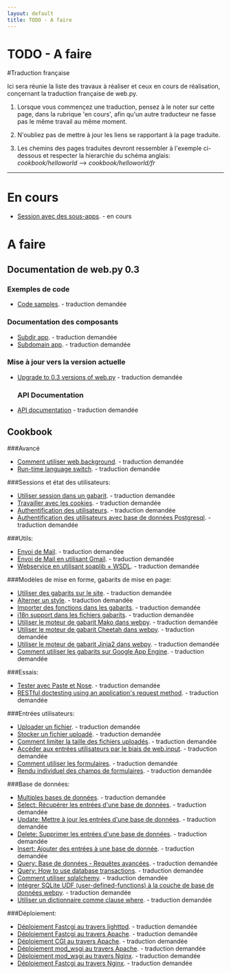 ```yaml
---
layout: default
title: TODO - A faire
---
```


# TODO - A faire

#Traduction française

Ici sera réunie la liste des travaux à réaliser et ceux en cours de réalisation, conçernant la traduction française de web.py.

1. Lorsque vous commençez une traduction, pensez à le noter sur cette page, dans la rubrique 'en cours',  afin qu'un autre traducteur ne fasse pas le même travail au même moment.

1. N'oubliez pas de mettre à jour les liens se rapportant à la page traduite.

1. Les chemins des pages traduites devront ressembler à l'exemple ci-dessous et respecter la hierarchie du schéma anglais:
	*cookbook/helloworld* --> *cookbook/helloworld/fr*

-------------------------------------------------

# En cours

* [Session avec des sous-apps](/cookbook/sessions_with_subapp). - en cours 

# A faire

## Documentation de web.py 0.3


### Exemples de code
* [Code samples](/src). - traduction demandée

### Documentation des composants
* [Subdir app](/docs/0.3/apps/subdir). - traduction demandée
* [Subdomain app](/docs/0.3/apps/subdomain). - traduction demandée

### Mise à jour vers la version actuelle 
* [Upgrade to 0.3 versions of web.py](/docs/0.3/upgrade) - traduction demandée

	### API Documentation
* [API documentation](/docs/0.3/api) - traduction demandée


## Cookbook

###Avancé
* [Comment utiliser web.background](/cookbook/background). - traduction demandée
* [Run-time language switch](/cookbook/runtime-language-switch). - traduction demandée

###Sessions et état des utilisateurs:
* [Utiliser session dans un gabarit](/cookbook/session_in_template). - traduction demandée
* [Travailler avec les cookies](/cookbook/cookies). - traduction demandée
* [Authentification des utilisateurs](/cookbook/userauth). - traduction demandée
* [Authentification des utilisateurs avec base de données Postgresql](/cookbook/userauthpgsql). - traduction demandée


###Utils:
* [Envoi de Mail](/cookbook/sendmail). - traduction demandée
* [Envoi de Mail en utilisant Gmail](/cookbook/sendmail_using_gmail).  - traduction demandée
* [Webservice en utilisant soaplib + WSDL](/cookbook/webservice). - traduction demandée

###Modèles de mise en forme, gabarits de mise en page:
* [Utiliser des gabarits sur le site](/cookbook/layout_template). - traduction demandée
* [Alterner un style](/cookbook/alternating_style). - traduction demandée
* [Importer des fonctions dans les gabarits](/cookbook/template_import). - traduction demandée
* [i18n support dans les fichiers gabarits](/cookbook/i18n_support_in_template_file ). - traduction demandée
* [Utiliser le moteur de gabarit Mako dans webpy](/cookbook/template_mako). - traduction demandée
* [Utiliser le moteur de gabarit Cheetah dans webpy](/cookbook/template_cheetah). - traduction demandée
* [Utiliser le moteur de gabarit  Jinja2 dans webpy](/cookbook/template_jinja). - traduction demandée
* [Comment utiliser les gabarits sur Google App Engine](/cookbook/templates_on_gae). - traduction demandée

###Essais:
* [Tester avec Paste et Nose](/cookbook/testing_with_paste_and_nose). - traduction demandée
* [RESTful doctesting using an application's request method](/cookbook/restful_doctesting_using_request). - traduction demandée

###Entrées utilisateurs:
* [Uploader un fichier](/cookbook/fileupload). - traduction demandée
* [Stocker un fichier uploadé](/cookbook/storeupload). - traduction demandée
* [Comment limiter la taille des fichiers uploadés](/cookbook/limiting_upload_size). - traduction demandée
* [Accéder aux entrées utilisateurs par le biais de web.input](/cookbook/input). - traduction demandée
* [Comment utiliser les formulaires](/cookbook/forms). - traduction demandée
* [Rendu individuel des champs de formulaires](/cookbook/form_fields). - traduction demandée

###Base de données:
* [Multiples bases de données](/cookbook/multidbs). - traduction demandée
* [Select: Récupérer les entrées d'une base de données](/cookbook/select). - traduction demandée
* [Update: Mettre à jour les entrées d'une base de données](/cookbook/update).  - traduction demandée
* [Delete: Supprimer les entrées d'une base de données](/cookbook/delete). - traduction demandée
* [Insert: Ajouter des entrées à une base de donnée](/cookbook/insert).  - traduction demandée
* [Query: Base de données - Requêtes avancées](/cookbook/query). - traduction demandée
* [Query: How to use database transactions](/cookbook/transactions). - traduction demandée
* [Comment utiliser sqlalchemy](/cookbook/sqlalchemy). - traduction demandée
* [Intégrer SQLite UDF (user-defined-functions) à la couche de base de données webpy](/cookbook/sqlite-udf). - traduction demandée
* [Utiliser un dictionnaire comme clause where](/cookbook/where_dict). - traduction demandée

###Déploiement:
* [Déploiement Fastcgi au travers lighttpd](/cookbook/fastcgi-lighttpd). - traduction demandée
* [Déploiement Fastcgi au travers Apache](/cookbook/fastcgi-apache).  - traduction demandée
* [Déploiement CGI au travers Apache](/cookbook/cgi-apache). - traduction demandée
* [Déploiement mod_wsgi au travers Apache](/cookbook/mod_wsgi-apache ).  - traduction demandée
* [Déploiement mod_wsgi au travers Nginx](/cookbook/mod_wsgi-nginx ).  - traduction demandée
* [Déploiement Fastcgi au travers Nginx](/cookbook/fastcgi-nginx). - traduction demandée